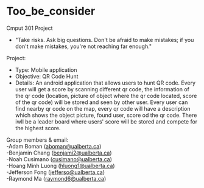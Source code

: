 # Too_be_consider
Cmput 301 Project
- "Take risks. Ask big questions. Don't be afraid to make mistakes; if you don't make mistakes, you're not reaching far enough."

Project: <br />
- Type: Mobile application
- Objective: QR Code Hunt
- Details: An android application that allows users to hunt QR code. Every user will get a score by scanning different qr code, the information of   the qr code (location, picture of object where the qr code located, score of the qr code) will be stored and seen by other user. Every     user can find nearby qr code on the map, every qr code will have a description which shows the object picture, found user, score od the qr code. There iwll be a leader board where users' score will be stored and compete for the highest score.

  
Group members & email: <br />
-Adam Boman (aboman@ualberta.ca) <br />
-Benjamin Chang (benjami2@ualberta.ca) <br />
-Noah Cusimano (cusimano@ualberta.ca) <br />
-Hoang Minh Luong (hluong1@ualberta.ca) <br />
-Jefferson Fong (jefferso@ualberta.ca) <br />
-Raymond Ma (raymond6@ualberta.ca) <br />
